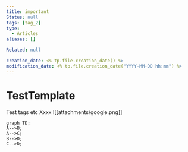 ```yaml
---
title: important
Status: null
tags: [tag_2]
type:
  - Articles
aliases: []

Related: null

creation_date: <% tp.file.creation_date() %>
modification_date: <% tp.file.creation_date("YYYY-MM-DD hh:mm") %>
---
```


# TestTemplate

Test tags etc
Xxxx
![[attachments/google.png]]

```mermaid 
graph TD;  
A-->B;  
A-->C;  
B-->D;  
C-->D;
```